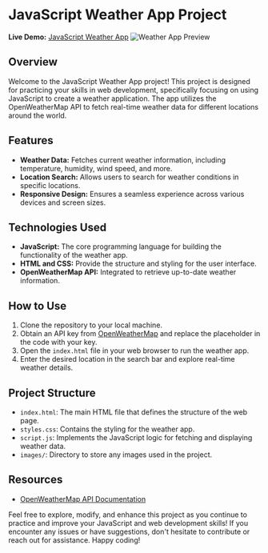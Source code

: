 # JavaScript Weather App Project

**Live Demo:** [JavaScript Weather App](https://codepen.io/jahidhasan018/full/RwdNXrL)
![Weather App Preview](https://jahiddev.com/images/weather-app/weather-app.png)

## Overview

Welcome to the JavaScript Weather App project! This project is designed for practicing your skills in web development, specifically focusing on using JavaScript to create a weather application. The app utilizes the OpenWeatherMap API to fetch real-time weather data for different locations around the world.

## Features

- **Weather Data:** Fetches current weather information, including temperature, humidity, wind speed, and more.
- **Location Search:** Allows users to search for weather conditions in specific locations.
- **Responsive Design:** Ensures a seamless experience across various devices and screen sizes.

## Technologies Used

- **JavaScript:** The core programming language for building the functionality of the weather app.
- **HTML and CSS:** Provide the structure and styling for the user interface.
- **OpenWeatherMap API:** Integrated to retrieve up-to-date weather information.

## How to Use

1. Clone the repository to your local machine.
2. Obtain an API key from [OpenWeatherMap](https://openweathermap.org/) and replace the placeholder in the code with your key.
3. Open the `index.html` file in your web browser to run the weather app.
4. Enter the desired location in the search bar and explore real-time weather details.

## Project Structure

- `index.html`: The main HTML file that defines the structure of the web page.
- `styles.css`: Contains the styling for the weather app.
- `script.js`: Implements the JavaScript logic for fetching and displaying weather data.
- `images/`: Directory to store any images used in the project.

## Resources

- [OpenWeatherMap API Documentation](https://openweathermap.org/api)

Feel free to explore, modify, and enhance this project as you continue to practice and improve your JavaScript and web development skills! If you encounter any issues or have suggestions, don't hesitate to contribute or reach out for assistance. Happy coding!

